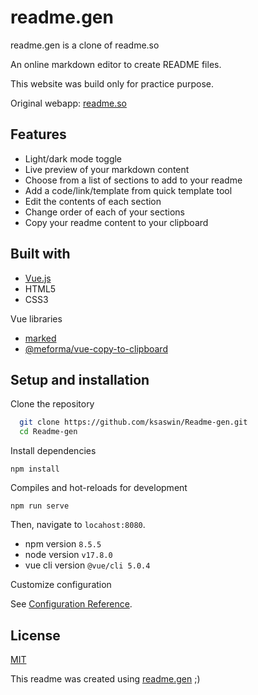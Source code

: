 # readme.gen

readme.gen is a clone of readme.so

An online markdown editor to create README files.

This website was build only for practice purpose.

Original webapp:
[readme.so](https://readme.so/editor)

## Features

- Light/dark mode toggle
- Live preview of your markdown content
- Choose from a list of sections to add to your readme
- Add a code/link/template from quick template tool
- Edit the contents of each section
- Change order of each of your sections
- Copy your readme content to your clipboard

## Built with

- [Vue.js](https://vuejs.org/)
- HTML5
- CSS3

Vue libraries

- [marked](https://www.npmjs.com/package/marked)
- [@meforma/vue-copy-to-clipboard](https://github.com/MeForma/vue-copy-to-clipboard)

## Setup and installation

Clone the repository

```bash
  git clone https://github.com/ksaswin/Readme-gen.git
  cd Readme-gen
```

Install dependencies

```
npm install
```

Compiles and hot-reloads for development

```
npm run serve
```

Then, navigate to `locahost:8080`.

- npm version `8.5.5`
- node version `v17.8.0`
- vue cli version `@vue/cli 5.0.4`

Customize configuration

See [Configuration Reference](https://cli.vuejs.org/config/).

## License

[MIT](https://github.com/ksaswin/Readme-gen/blob/master/LICENSE.md)

This readme was created using [readme.gen](https://github.com/ksaswin/Readme-gen) ;)
